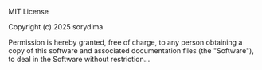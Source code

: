 
MIT License

Copyright (c) 2025 sorydima

Permission is hereby granted, free of charge, to any person obtaining a copy
of this software and associated documentation files (the "Software"), to deal
in the Software without restriction...

